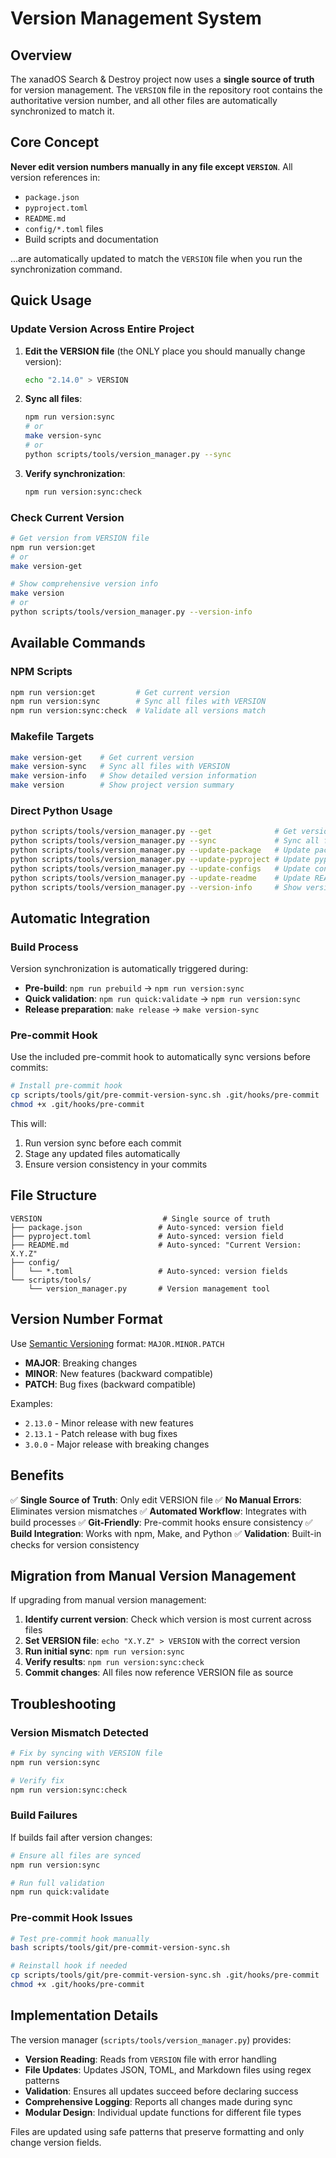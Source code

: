 # Version Management System

## Overview

The xanadOS Search & Destroy project now uses a **single source of truth** for version
management. The `VERSION` file in the repository root contains the authoritative version
number, and all other files are automatically synchronized to match it.

## Core Concept

**Never edit version numbers manually in any file except `VERSION`**. All version references in:

- `package.json`
- `pyproject.toml`
- `README.md`
- `config/*.toml` files
- Build scripts and documentation

...are automatically updated to match the `VERSION` file when you run the synchronization command.

## Quick Usage

### Update Version Across Entire Project

1. **Edit the VERSION file** (the ONLY place you should manually change version):

   ```bash
   echo "2.14.0" > VERSION
   ```

2. **Sync all files**:

   ```bash
   npm run version:sync
   # or
   make version-sync
   # or
   python scripts/tools/version_manager.py --sync
   ```

3. **Verify synchronization**:

   ```bash
   npm run version:sync:check
   ```

### Check Current Version

```bash
# Get version from VERSION file
npm run version:get
# or
make version-get

# Show comprehensive version info
make version
# or
python scripts/tools/version_manager.py --version-info
```

## Available Commands

### NPM Scripts

```bash
npm run version:get         # Get current version
npm run version:sync        # Sync all files with VERSION
npm run version:sync:check  # Validate all versions match
```

### Makefile Targets

```bash
make version-get    # Get current version
make version-sync   # Sync all files with VERSION
make version-info   # Show detailed version information
make version        # Show project version summary
```

### Direct Python Usage

```bash
python scripts/tools/version_manager.py --get              # Get version
python scripts/tools/version_manager.py --sync             # Sync all files
python scripts/tools/version_manager.py --update-package   # Update package.json only
python scripts/tools/version_manager.py --update-pyproject # Update pyproject.toml only
python scripts/tools/version_manager.py --update-configs   # Update config files only
python scripts/tools/version_manager.py --update-readme    # Update README.md only
python scripts/tools/version_manager.py --version-info     # Show version details
```

## Automatic Integration

### Build Process

Version synchronization is automatically triggered during:

- **Pre-build**: `npm run prebuild` → `npm run version:sync`
- **Quick validation**: `npm run quick:validate` → `npm run version:sync`
- **Release preparation**: `make release` → `make version-sync`

### Pre-commit Hook

Use the included pre-commit hook to automatically sync versions before commits:

```bash
# Install pre-commit hook
cp scripts/tools/git/pre-commit-version-sync.sh .git/hooks/pre-commit
chmod +x .git/hooks/pre-commit
```

This will:

1. Run version sync before each commit
2. Stage any updated files automatically
3. Ensure version consistency in your commits

## File Structure

```text
VERSION                           # Single source of truth
├── package.json                 # Auto-synced: version field
├── pyproject.toml               # Auto-synced: version field
├── README.md                    # Auto-synced: "Current Version: X.Y.Z"
├── config/
│   └── *.toml                   # Auto-synced: version fields
└── scripts/tools/
    └── version_manager.py       # Version management tool
```

## Version Number Format

Use [Semantic Versioning](https://semver.org/) format: `MAJOR.MINOR.PATCH`

- **MAJOR**: Breaking changes
- **MINOR**: New features (backward compatible)
- **PATCH**: Bug fixes (backward compatible)

Examples:

- `2.13.0` - Minor release with new features
- `2.13.1` - Patch release with bug fixes
- `3.0.0` - Major release with breaking changes

## Benefits

✅ **Single Source of Truth**: Only edit VERSION file
✅ **No Manual Errors**: Eliminates version mismatches
✅ **Automated Workflow**: Integrates with build processes
✅ **Git-Friendly**: Pre-commit hooks ensure consistency
✅ **Build Integration**: Works with npm, Make, and Python
✅ **Validation**: Built-in checks for version consistency

## Migration from Manual Version Management

If upgrading from manual version management:

1. **Identify current version**: Check which version is most current across files
2. **Set VERSION file**: `echo "X.Y.Z" > VERSION` with the correct version
3. **Run initial sync**: `npm run version:sync`
4. **Verify results**: `npm run version:sync:check`
5. **Commit changes**: All files now reference VERSION file as source

## Troubleshooting

### Version Mismatch Detected

```bash
# Fix by syncing with VERSION file
npm run version:sync

# Verify fix
npm run version:sync:check
```

### Build Failures

If builds fail after version changes:

```bash
# Ensure all files are synced
npm run version:sync

# Run full validation
npm run quick:validate
```

### Pre-commit Hook Issues

```bash
# Test pre-commit hook manually
bash scripts/tools/git/pre-commit-version-sync.sh

# Reinstall hook if needed
cp scripts/tools/git/pre-commit-version-sync.sh .git/hooks/pre-commit
chmod +x .git/hooks/pre-commit
```

## Implementation Details

The version manager (`scripts/tools/version_manager.py`) provides:

- **Version Reading**: Reads from `VERSION` file with error handling
- **File Updates**: Updates JSON, TOML, and Markdown files using regex patterns
- **Validation**: Ensures all updates succeed before declaring success
- **Comprehensive Logging**: Reports all changes made during sync
- **Modular Design**: Individual update functions for different file types

Files are updated using safe patterns that preserve formatting and only change version fields.
